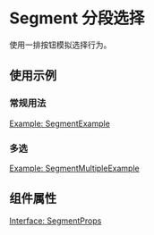 # Segment 分段选择

使用一排按钮模拟选择行为。

## 使用示例

### 常规用法

[Example: SegmentExample](./_example/SegmentExample.jsx)

### 多选

[Example: SegmentMultipleExample](./_example/SegmentMultipleExample.jsx)

## 组件属性

[Interface: SegmentProps](./Segment.tsx)
